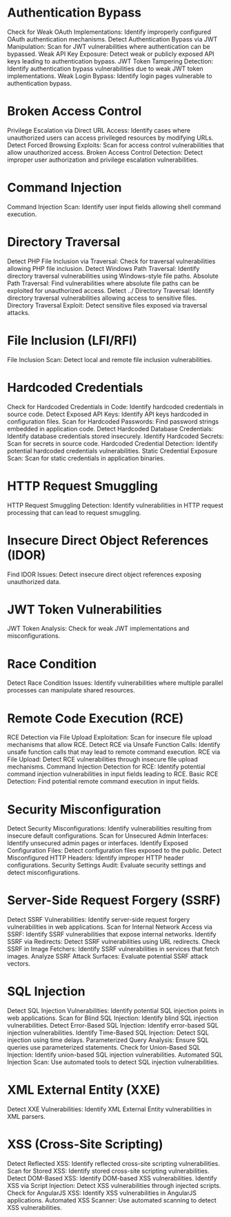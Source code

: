 # Authentication Bypass
Check for Weak OAuth Implementations: Identify improperly configured OAuth authentication mechanisms.
Detect Authentication Bypass via JWT Manipulation: Scan for JWT vulnerabilities where authentication can be bypassed.
Weak API Key Exposure: Detect weak or publicly exposed API keys leading to authentication bypass.
JWT Token Tampering Detection: Identify authentication bypass vulnerabilities due to weak JWT token implementations.
Weak Login Bypass: Identify login pages vulnerable to authentication bypass.

# Broken Access Control
Privilege Escalation via Direct URL Access: Identify cases where unauthorized users can access privileged resources by modifying URLs.
Detect Forced Browsing Exploits: Scan for access control vulnerabilities that allow unauthorized access.
Broken Access Control Detection: Detect improper user authorization and privilege escalation vulnerabilities.

# Command Injection
Command Injection Scan: Identify user input fields allowing shell command execution.

# Directory Traversal
Detect PHP File Inclusion via Traversal: Check for traversal vulnerabilities allowing PHP file inclusion.
Detect Windows Path Traversal: Identify directory traversal vulnerabilities using Windows-style file paths.
Absolute Path Traversal: Find vulnerabilities where absolute file paths can be exploited for unauthorized access.
Detect ../ Directory Traversal: Identify directory traversal vulnerabilities allowing access to sensitive files.
Directory Traversal Exploit: Detect sensitive files exposed via traversal attacks.

# File Inclusion (LFI/RFI)
File Inclusion Scan: Detect local and remote file inclusion vulnerabilities.

# Hardcoded Credentials
Check for Hardcoded Credentials in Code: Identify hardcoded credentials in source code.
Detect Exposed API Keys: Identify API keys hardcoded in configuration files.
Scan for Hardcoded Passwords: Find password strings embedded in application code.
Detect Hardcoded Database Credentials: Identify database credentials stored insecurely.
Identify Hardcoded Secrets: Scan for secrets in source code.
Hardcoded Credential Detection: Identify potential hardcoded credentials vulnerabilities.
Static Credential Exposure Scan: Scan for static credentials in application binaries.

# HTTP Request Smuggling
HTTP Request Smuggling Detection: Identify vulnerabilities in HTTP request processing that can lead to request smuggling.

# Insecure Direct Object References (IDOR)
Find IDOR Issues: Detect insecure direct object references exposing unauthorized data.

# JWT Token Vulnerabilities
JWT Token Analysis: Check for weak JWT implementations and misconfigurations.

# Race Condition
Detect Race Condition Issues: Identify vulnerabilities where multiple parallel processes can manipulate shared resources.

# Remote Code Execution (RCE)
RCE Detection via File Upload Exploitation: Scan for insecure file upload mechanisms that allow RCE.
Detect RCE via Unsafe Function Calls: Identify unsafe function calls that may lead to remote command execution.
RCE via File Upload: Detect RCE vulnerabilities through insecure file upload mechanisms.
Command Injection Detection for RCE: Identify potential command injection vulnerabilities in input fields leading to RCE.
Basic RCE Detection: Find potential remote command execution in input fields.

# Security Misconfiguration
Detect Security Misconfigurations: Identify vulnerabilities resulting from insecure default configurations.
Scan for Unsecured Admin Interfaces: Identify unsecured admin pages or interfaces.
Identify Exposed Configuration Files: Detect configuration files exposed to the public.
Detect Misconfigured HTTP Headers: Identify improper HTTP header configurations.
Security Settings Audit: Evaluate security settings and detect misconfigurations.

# Server-Side Request Forgery (SSRF)
Detect SSRF Vulnerabilities: Identify server-side request forgery vulnerabilities in web applications.
Scan for Internal Network Access via SSRF: Identify SSRF vulnerabilities that expose internal networks.
Identify SSRF via Redirects: Detect SSRF vulnerabilities using URL redirects.
Check SSRF in Image Fetchers: Identify SSRF vulnerabilities in services that fetch images.
Analyze SSRF Attack Surfaces: Evaluate potential SSRF attack vectors.

# SQL Injection
Detect SQL Injection Vulnerabilities: Identify potential SQL injection points in web applications.
Scan for Blind SQL Injection: Identify blind SQL injection vulnerabilities.
Detect Error-Based SQL Injection: Identify error-based SQL injection vulnerabilities.
Identify Time-Based SQL Injection: Detect SQL injection using time delays.
Parameterized Query Analysis: Ensure SQL queries use parameterized statements.
Check for Union-Based SQL Injection: Identify union-based SQL injection vulnerabilities.
Automated SQL Injection Scan: Use automated tools to detect SQL injection vulnerabilities.

# XML External Entity (XXE)
Detect XXE Vulnerabilities: Identify XML External Entity vulnerabilities in XML parsers.

# XSS (Cross-Site Scripting)
Detect Reflected XSS: Identify reflected cross-site scripting vulnerabilities.
Scan for Stored XSS: Identify stored cross-site scripting vulnerabilities.
Detect DOM-Based XSS: Identify DOM-based XSS vulnerabilities.
Identify XSS via Script Injection: Detect XSS vulnerabilities through injected scripts.
Check for AngularJS XSS: Identify XSS vulnerabilities in AngularJS applications.
Automated XSS Scanner: Use automated scanning to detect XSS vulnerabilities.
